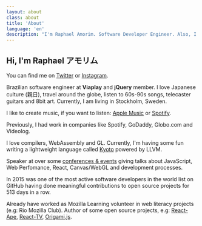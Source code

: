 ```yaml
---
layout: about
class: about
title: 'About'
language: 'en'
description: "I'm Raphael Amorim. Software Developer Engineer. Also, I love Japanese culture (親日), 70s/80s songs and a lot of 8bit art."
---
```


## Hi, I'm Raphael アモリム

You can find me on [Twitter](https://twitter.com/raphamorims) or [Instagram](https://www.instagram.com/ph.ael).

Brazilian software engineer at **Viaplay** and **jQuery** member. I love Japanese culture (親日), travel around the globe, listen to 60s-90s songs, telecaster guitars and 8bit art. Currently, I am living in Stockholm, Sweden.

I like to create music, if you want to listen: [Apple Music](https://music.apple.com/se/artist/raphael-amorim/1547161397?l=en) or [Spotify](https://open.spotify.com/artist/6Ij2Lu765q7pjWuXHOUF0s).

Previously, I had work in companies like Spotify, GoDaddy, Globo.com and Videolog.

I love compilers, WebAssembly and GL. Currently, I'm having some fun writing a lightweight language called [Kyoto](https://github.com/raphamorim/kyoto) powered by LLVM.

Speaker at over some [conferences & events](/talks) giving talks about JavaScript, Web Perfomance, React, Canvas/WebGL and development processes.

In 2015 was one of the most active software developers in the world list on GitHub having done meaningful contributions to open source projects for 513 days in a row.

Already have worked as Mozilla Learning volunteer in web literacy projects (e.g: Rio Mozilla Club). Author of some open source projects, e.g: [React-Ape](https://github.com/raphamorim/react-ape), [React-TV](https://github.com/react-tv/react-tv), [Origami.js](https://raphamorim.io/origamijs).
